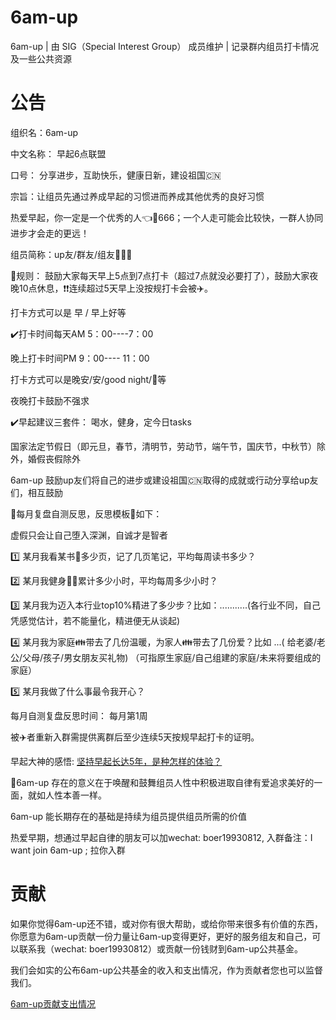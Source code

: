 # 6am-up
6am-up | 由 SIG（Special Interest Group） 成员维护 | 记录群内组员打卡情况及一些公共资源 

# 公告
组织名：6am-up

中文名称： 早起6点联盟

口号： 分享进步，互助快乐，健康日新，建设祖国:cn:

宗旨：让组员先通过养成早起的习惯进而养成其他优秀的良好习惯

热爱早起，你一定是一个优秀的人:point_left::punch:666；一个人走可能会比较快，一群人协同进步才会走的更远！



组员简称：up友/群友/组友:two_men_holding_hands::two_women_holding_hands::couple:

:dart:规则： 鼓励大家每天早上5点到7点打卡（超过7点就没必要打了），鼓励大家夜晚10点休息，:exclamation::exclamation:连续超过5天早上没按规打卡会被:airplane:。

打卡方式可以是 早 / 早上好等

:heavy_check_mark:打卡时间每天AM 5：00----7：00

晚上打卡时间PM 9：00---- 11：00

打卡方式可以是晚安/安/good night/:crescent_moon:等

夜晚打卡鼓励不强求

:heavy_check_mark:早起建议三套件： 喝水，健身，定今日tasks


国家法定节假日（即元旦，春节，清明节，劳动节，端午节，国庆节，中秋节）除外，婚假丧假除外


6am-up 鼓励up友们将自己的进步或建设祖国:cn:取得的成就或行动分享给up友们，相互鼓励



:heartbeat:每月复盘自测反思，反思模板:100:如下：

虚假只会让自己堕入深渊，自诚才是智者

:one: 某月我看某书:book:多少页，记了几页笔记，平均每周读书多少？

:two: 某月我健身:running::basketball:累计多少小时，平均每周多少小时？

:three: 某月我为迈入本行业top10%精进了多少步？比如：...........(各行业不同，自己凭感觉估计，若不能量化，精进便无从谈起)

:four: 某月我为家庭:family:带去了几份温暖，为家人:family:带去了几份爱？比如   ...( 给老婆/老公/父母/孩子/男女朋友买礼物)  （可指原生家庭/自己组建的家庭/未来将要组成的家庭）

:five: 某月我做了什么事最令我开心？

每月自测复盘反思时间： 每月第1周



被:airplane:者重新入群需提供离群后至少连续5天按规早起打卡的证明。


早起大神的感悟: [坚持早起长达5年，是种怎样的体验？](https://www.zhihu.com/question/37228840)


:dart:6am-up 存在的意义在于唤醒和鼓舞组员人性中积极进取自律有爱追求美好的一面，就如人性本善一样。

6am-up 能长期存在的基础是持续为组员提供组员所需的价值



热爱早期，想通过早起自律的朋友可以加wechat: boer19930812, 入群备注：I want join 6am-up ; 拉你入群

# 贡献

如果你觉得6am-up还不错，或对你有很大帮助，或给你带来很多有价值的东西，你愿意为6am-up贡献一份力量让6am-up变得更好，更好的服务组友和自己，可以联系我（wechat: boer19930812）或贡献一份钱财到6am-up公共基金。

我们会如实的公布6am-up公共基金的收入和支出情况，作为贡献者您也可以监督我们。

[6am-up贡献支出情况](CONTRIBUTION.md)